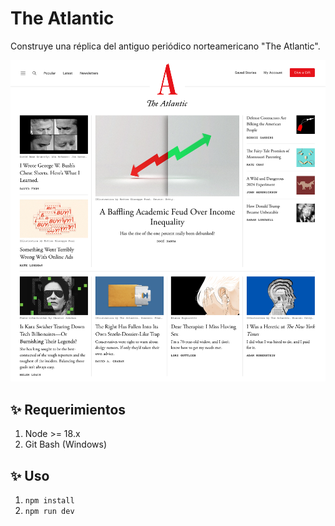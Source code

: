 # The Atlantic

Construye una réplica del antiguo periódico norteamericano "The Atlantic".

<img src="./frontend/design.png">

## ✨ Requerimientos

1. Node >= 18.x
2. Git Bash (Windows)

## ✨ Uso

1. `npm install`
2. `npm run dev`
